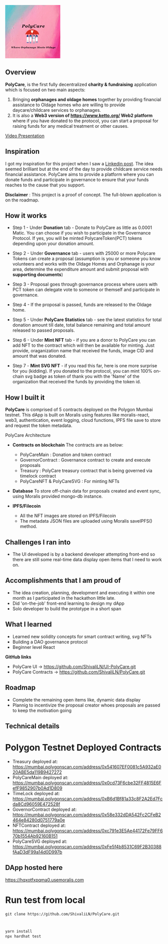 ![](./logosmall.png)

## Overview

**PolyCare**, is the first fully decentralized **charity & fundraising** application which is focused on two main aspects:

1. Bringing **orphanages and oldage homes** together by providing financial assistance to Oldage homes who are willing to provide daycare/childcare services to orphanages.
2. It is also a **Web3 version of https://www.ketto.org/ Web2 platform** where if you have donated to the protocol, you can start a proposal for raising funds for any medical treatment or other causes.

[Video Presentation](here)

## Inspiration

I got my inspiration for this project when I saw a [Linkedin post](https://www.linkedin.com/posts/prerna-goel-038454bb_brilliant-idea-being-implemented-in-canada-activity-6853272506615300096-wIHa?utm_source=linkedin_share&utm_medium=ios_app).
The idea seemed brilliant but at the end of the day to provide childcare service needs financial assistance.
PolyCare aims to provide a platform where you can donate funds and participate in governance to ensure that your funds reaches to the cause that you support.

**Disclaimer** : This project is a proof of concept. The full-blown application is on the roadmap.

## How it works

- Step 1 - Under **Donation** tab - Donate to PolyCare as little as 0.0001 Matic. You can choose if you wish to participate in the Governance Protocol. If yes, you will be minted PolycareToken(PCT) tokens depending upon your donation amount.

- Step 2 - Under **Governance** tab - users with 25000 or more Polycare Tokens can create a proposal (assumption is you or someone you know volunteers and works with the Oldage Homes and Orphanage is your area, determine the expenditure amount and submit proposal with **supporting documents**)
- Step 3 - Proposal goes through governance process where users with PCT token can delegate vote to someone or themself and participate in governance.
- Step 4 - If the proposal is passed, funds are released to the Oldage home.

- Step 5 - Under **PolyCare Statistics** tab - see the latest statistics for total donation amount till date, total balance remaining and total amount released to passed proposals.

- Step 6 - Under **Mint NFT** tab - if you are a donor to PolyCare you can add NFT to the contract which will then be available for minting. Just provide, oraganization name that received the funds, image CID and amount that was donated.

- Step 7 - **Mint SVG NFT** - if you read this far, here is one more surprise for you (kidding). If you donated to the protocol, you can mint 100% on-chain svg badge as token of thank you with the 'Name' of the organization that received the funds by providing the token id.

## How I built it

**PolyCare** is comprised of 5 contracts deployed on the Polygon Mumbai testnet.
This dApp is built on Moralis using features like moralis-react, web3, authentication, event logging, cloud functions, IPFS file save to store and request the token metadata.

PolyCare Architecture

- **Contracts on blockchain**
  The contracts are as below:

  - PolyCareMain : Donation and token contract
  - GovernorContract : Governance contract to create and execute proposals
  - Treasury : PolyCare treasury contract that is being governed via timelock contract
  - PolyCareNFT & PolyCareSVG : For minting NFTs

- **Database**
  To store off-chain data for proposals created and event sync, using Moralis provided mongo-db instance.

- **IPFS/Filecoin**

  - All the NFT images are stored on IPFS/Filecoin
  - The metadata JSON files are uploaded using Moralis saveIPFS() method.

## Challenges I ran into

- The UI developed is by a backend developer attempting front-end so there are still some real-time data display open items that I need to work on.

## Accomplishments that I am proud of

- The idea creation, planning, development and executing it within one month as I participated in the hackathon little late.
- Did 'on-the-job' front-end learning to design my dApp
- Solo developer to build the prototype in a short span

## What I learned

- Learned new solidity concepts for smart contract writing, svg NFTs
- Building a DAO governance protocol
- Beginner level React

**GitHub links**

- PolyCare UI -> https://github.com/ShivaliLN/UI-PolyCare.git
- PolyCare Contracts -> https://github.com/ShivaliLN/PolyCare.git

## Roadmap

- Complete the remaining open items like, dynamic data display
- Plannig to incentivize the proposal creator whoes proposals are passed to keep the motivation going

## Technical details

# Polygon Testnet Deployed Contracts

- Treasury deployed at: https://mumbai.polygonscan.com/address/0x541607EF0081c5A932aE020ABE5da119B9427272
- PolyCareMain deployed at: https://mumbai.polygonscan.com/address/0x0cd73F6cbe32FF4815E6FefF9852907b0Ad1D809
- TimeLock deployed at: https://mumbai.polygonscan.com/address/0xB6d1Bf81a33c8F2A2Ed7Fcda8Cd96059E472528f
- GovernorContract deployed at: https://mumbai.polygonscan.com/address/0x58e332dDA542Fc2CFeB2464e84280d0751779a0e
- NFTContract deployed at: https://mumbai.polygonscan.com/address/0xc791e3E5Ae44172Fe79FF670b1554Ab92160B151
- PolyCareSVG deployed at: https://mumbai.polygonscan.com/address/0xFe5f4b8531C69F2B30388fAaD3dF99a14d0D997b

## DApp hosted here

https://hqxotfxpqma0.usemoralis.com

# Run test from local

    git clone https://github.com/ShivaliLN/PolyCare.git

#

    yarn install
    npx hardhat test
